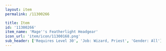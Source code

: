 ```yaml
---
layout: item
permalink: /11300266

title: Item
id: '11300266'
item_name: 'Mage''s Featherlight Headgear'
icon_url: 'item/icon/11300168.png'
sub_header: ['Requires Level 30', 'Job: Wizard, Priest', 'Gender: All']
---
```

